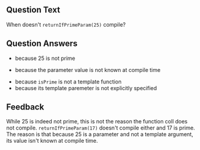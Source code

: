 ## Question Text

When doesn't `returnIfPrimeParam(25)` compile?

## Question Answers

- because 25 is not prime
+ because the parameter value is not known at compile time
- because `isPrime` is not a template function
- because its template paremeter is not explicitly specified

## Feedback

While 25 is indeed not prime, this is not the reason the function coll does not compile.
`returnIfPrimeParam(17)` doesn't compile either and 17 is prime.
The reason is that because 25 is a parameter and not a template argument, its value isn't known at compile time.
